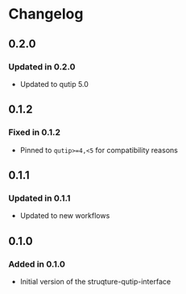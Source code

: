 # Changelog

## 0.2.0

### Updated in 0.2.0

* Updated to qutip 5.0

## 0.1.2

### Fixed in 0.1.2

* Pinned to `qutip>=4,<5` for compatibility reasons

## 0.1.1

### Updated in 0.1.1

* Updated to new workflows

## 0.1.0

### Added in 0.1.0

* Initial version of the struqture-qutip-interface